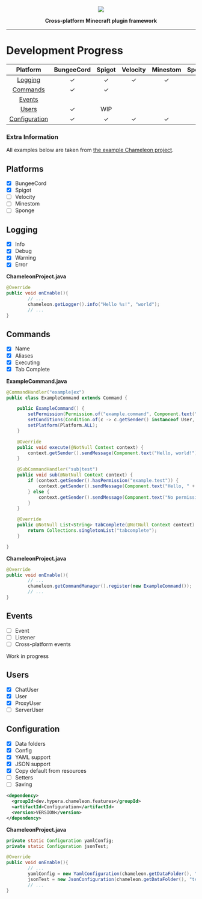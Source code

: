 <div align="center">
    <img src="https://i.hypera.dev/assets/chameleon@750x150.png" />
    <p><strong>Cross-platform Minecraft plugin framework</strong></p>
</div>

-----------

# Development Progress

|            Platform             | BungeeCord | Spigot | Velocity | Minestom | Sponge |
|:-------------------------------:|:----------:|:------:|:--------:|:--------:|:------:|
|       [Logging](#Logging)       |     ✓      |   ✓    |    ✓     |    ✓     |   ✓    |
|      [Commands](#Commands)      |     ✓      |   ✓    |          |          |        |
|        [Events](#Events)        |            |        |          |          |        |
|         [Users](#Users)         |     ✓      |  WIP   |          |          |        |
| [Configuration](#Configuration) |     ✓      |   ✓    |    ✓     |    ✓     |   ✓    |

### Extra Information

All examples below are taken from [the example Chameleon project](https://github.com/ChameleonFramework/Example).

## Platforms
 - [x] BungeeCord
 - [x] Spigot
 - [ ] Velocity
 - [ ] Minestom
 - [ ] Sponge

## Logging
 - [x] Info
 - [x] Debug
 - [x] Warning
 - [x] Error

**ChameleonProject.java**
```java
@Override
public void onEnable(){
        // ...
        chameleon.getLogger().info("Hello %s!", "world");
        // ...
}
```

## Commands
 - [x] Name
 - [x] Aliases
 - [x] Executing
 - [x] Tab Complete

**ExampleCommand.java**
```java
@CommandHandler("example|ex")
public class ExampleCommand extends Command {

	public ExampleCommand() {
		setPermission(Permission.of("example.command", Component.text("No permission.", NamedTextColor.RED)));
		setConditions(Condition.of(c -> c.getSender() instanceof User, Component.text("This command can only be used in-game.", NamedTextColor.RED)));
		setPlatform(Platform.ALL);
	}

	@Override
	public void execute(@NotNull Context context) {
		context.getSender().sendMessage(Component.text("Hello, world!"));
	}

	@SubCommandHandler("sub|test")
	public void sub(@NotNull Context context) {
		if (context.getSender().hasPermission("example.test")) {
			context.getSender().sendMessage(Component.text("Hello, " + (context.getArgs().length > 0 ? context.getArgs()[0] : context.getSender().getName()) + "!"));
		} else {
			context.getSender().sendMessage(Component.text("No permission.", NamedTextColor.RED));
		}
	}

	@Override
	public @NotNull List<String> tabComplete(@NotNull Context context) {
		return Collections.singletonList("tabcomplete");
	}

}
```

**ChameleonProject.java**
```java
@Override
public void onEnable(){
        // ...
        chameleon.getCommandManager().register(new ExampleCommand());
        // ...
}
```

## Events

* [ ] Event
* [ ] Listener
* [ ] Cross-platform events

Work in progress

## Users

 - [x] ChatUser
 - [x] User
 - [x] ProxyUser
 - [ ] ServerUser

## Configuration

 - [x] Data folders
 - [x] Config
 - [x] YAML support
 - [x] JSON support
 - [x] Copy default from resources
 - [ ] Setters
 - [ ] Saving

```xml
<dependency>
  <groupId>dev.hypera.chameleon.features</groupId>
  <artifactId>Configuration</artifactId>
  <version>VERSION</version>
</dependency>
```

**ChameleonProject.java**
```java
private static Configuration yamlConfig;
private static Configuration jsonTest;

@Override
public void onEnable(){
        // ...
        yamlConfig = new YamlConfiguration(chameleon.getDataFolder(), "config.yml", true);
        jsonTest = new JsonConfiguration(chameleon.getDataFolder(), "test.json", true);
        // ...
}
```